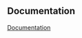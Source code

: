 ## Documentation

[Documentation](https://pechi.notion.site/securin-23fbb604e7b34c5e8dfccabc54345eed?pvs=4)
